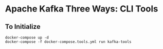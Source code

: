 # Apache Kafka Three Ways: CLI Tools

## To Initialize

```
docker-compose up -d
docker-compose -f docker-compose.tools.yml run kafka-tools
```
